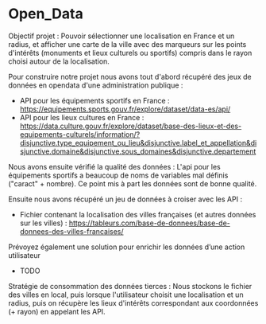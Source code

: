 # Open_Data

Objectif projet :
Pouvoir sélectionner une localisation en France et un radius, et afficher une carte de la ville avec des marqueurs sur les points d'intérêts 
(monuments et lieux culturels ou sportifs) compris dans le rayon choisi autour de la localisation.

Pour construire notre projet nous avons tout d'abord récupéré des jeux de données en opendata d'une administration publique :
- API pour les équipements sportifs en France  :
  https://equipements.sports.gouv.fr/explore/dataset/data-es/api/
- API pour les lieux cultures en France :
  https://data.culture.gouv.fr/explore/dataset/base-des-lieux-et-des-equipements-culturels/information/?disjunctive.type_equipement_ou_lieu&disjunctive.label_et_appellation&disjunctive.domaine&disjunctive.sous_domaines&disjunctive.departement

Nous avons ensuite vérifié la qualité des données :
L'api pour les équipements sportifs a beaucoup de noms de variables mal définis ("caract" + nombre).
Ce point mis à part les données sont de bonne qualité.

Ensuite nous avons récupéré un jeu de données à croiser avec les API :
- Fichier contenant la localisation des villes françaises (et autres données sur les villes) :
https://tableurs.com/base-de-donnees/base-de-donnees-des-villes-francaises/


Prévoyez également une solution pour enrichir les données d’une action utilisateur
- TODO

Stratégie de consommation des données tierces :
Nous stockons le fichier des villes en local, puis lorsque l'utilisateur choisit une localisation et un radius, puis on récupère les lieux d'intérêts 
correspondant aux coordonnées (+ rayon) en appelant les API.
